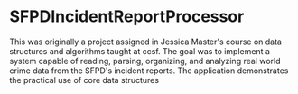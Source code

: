 # SFPDIncidentReportProcessor
This was originally a project assigned in Jessica Master's course on data structures and algorithms taught at ccsf.  The goal was to implement  a system capable of reading, parsing, organizing, and analyzing real world crime data from the SFPD's incident reports. The application demonstrates the practical use of core data structures
